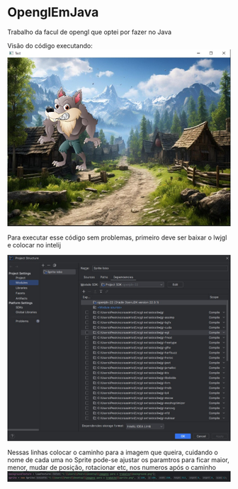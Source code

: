 # OpenglEmJava
Trabalho da facul de opengl que optei por fazer no Java

Visão do código executando:
![Codigo executando](imagens/imagemdoprogramarodando.jpeg)

Para executar esse código sem problemas, primeiro deve ser baixar o lwjgl e colocar no intelij

![Config para colocar](imagens/modulosnointelij.jpeg)


Nessas linhas colocar o caminho para a imagem que queira, cuidando o nome de cada uma
no Sprite pode-se ajustar os paramtros para ficar maior, menor, mudar de posição, rotacionar etc, nos numeros após o caminho
![Config para colocar](imagens/linhasCodigo.jpeg)
